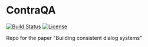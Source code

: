 # ContraQA

[![Build Status](https://travis-ci.org/felipessalvatore/ContraQA.svg?branch=refact)](https://travis-ci.org/felipessalvatore/ContraQA) [![License](https://img.shields.io/github/license/mashape/apistatus.svg?maxAge=2592000)](https://github.com/felipessalvatore/ContraQA/blob/master/LICENSE) 


Repo for the paper "Building consistent dialog systems"
